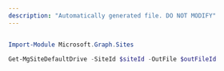 ```yaml
---
description: "Automatically generated file. DO NOT MODIFY"
---
```


```powershell

Import-Module Microsoft.Graph.Sites

Get-MgSiteDefaultDrive -SiteId $siteId -OutFile $outFileId

```